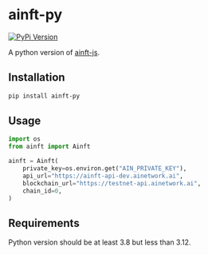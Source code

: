 # ainft-py

[![PyPi Version](https://img.shields.io/pypi/v/ainft-py.svg)](https://pypi.python.org/pypi/ainft-py/)

A python version of [ainft-js](https://github.com/ainft-team/ainft-js).

## Installation

```sh
pip install ainft-py
```

## Usage

```python
import os
from ainft import Ainft

ainft = Ainft(
    private_key=os.environ.get("AIN_PRIVATE_KEY"),
    api_url="https://ainft-api-dev.ainetwork.ai",
    blockchain_url="https://testnet-api.ainetwork.ai",
    chain_id=0,
)
```

## Requirements

Python version should be at least 3.8 but less than 3.12.
